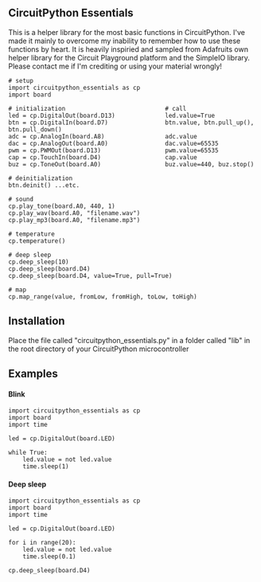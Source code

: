 ## CircuitPython Essentials 

This is a helper library for the most basic functions in CircuitPython. I've made it mainly to overcome my inability to remember how to use these functions by heart. It is heavily inspiried and sampled from Adafruits own helper library for the Circuit Playground platform and the SimpleIO library. Please contact me if I'm crediting or using your material wrongly!

```
# setup
import circuitpython_essentials as cp
import board

# initialization                            # call
led = cp.DigitalOut(board.D13)              led.value=True
btn = cp.DigitalIn(board.D7)                btn.value, btn.pull_up(), btn.pull_down()
adc = cp.AnalogIn(board.A8)                 adc.value
dac = cp.AnalogOut(board.A0)                dac.value=65535
pwm = cp.PWMOut(board.D13)                  pwm.value=65535
cap = cp.TouchIn(board.D4)                  cap.value
buz = cp.ToneOut(board.A0)                  buz.value=440, buz.stop()

# deinitialization
btn.deinit() ...etc.

# sound
cp.play_tone(board.A0, 440, 1)         
cp.play_wav(board.A0, "filename.wav")   
cp.play_mp3(board.A0, "filename.mp3")             

# temperature
cp.temperature()

# deep sleep
cp.deep_sleep(10)
cp.deep_sleep(board.D4)
cp.deep_sleep(board.D4, value=True, pull=True)

# map
cp.map_range(value, fromLow, fromHigh, toLow, toHigh)
```

## Installation
Place the file called "circuitpython_essentials.py" in a folder called "lib" in the root directory of your CircuitPython microcontroller

## Examples

#### Blink
```
import circuitpython_essentials as cp
import board
import time

led = cp.DigitalOut(board.LED)

while True:
    led.value = not led.value
    time.sleep(1)
 ```

#### Deep sleep
```
import circuitpython_essentials as cp
import board
import time

led = cp.DigitalOut(board.LED)

for i in range(20):
    led.value = not led.value
    time.sleep(0.1)
    
cp.deep_sleep(board.D4)     
```
